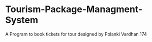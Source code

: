 # Tourism-Package-Managment-System
A Program to book tickets for tour
designed by Polanki Vardhan 174
